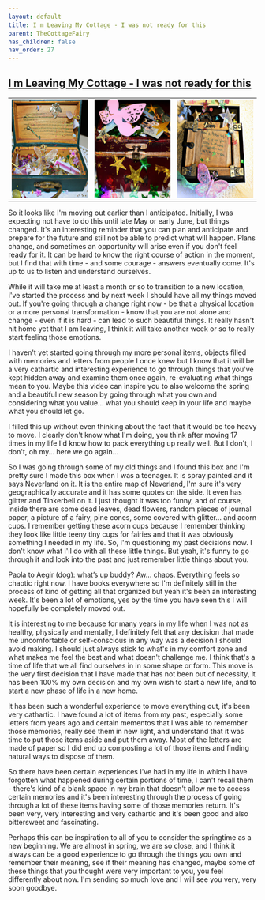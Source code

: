 ```yaml
---
layout: default
title: I m Leaving My Cottage - I was not ready for this
parent: TheCottageFairy
has_children: false
nav_order: 27
---
```


## [I m Leaving My Cottage - I was not ready for this](https://www.youtube.com/watch?v=lxBb0xv-cZU)

<div>
<table align="center">
	<tr>
		<td align="center">
			<img src="../../posters/I_m_Leaving_My_Cottage_-_I_was_not_ready_for_this-[lxBb0xv-cZU]/generated_00.png" height="200" width="200"/>
		</td>
		<td align="center">
			<img src="../../posters/I_m_Leaving_My_Cottage_-_I_was_not_ready_for_this-[lxBb0xv-cZU]/generated_01.png" height="200" width="200"/>
		</td>
		<td align="center">
			<img src="../../posters/I_m_Leaving_My_Cottage_-_I_was_not_ready_for_this-[lxBb0xv-cZU]/generated_02.png" height="200" width="200"/>
		</td>
	</tr>
</table>
</div>

So it looks like I'm moving out earlier than I anticipated. Initially, I was expecting not have to do this until late May or early June, but things changed. It's an interesting reminder that you can plan and anticipate and prepare for the future and still not be able to predict what will happen. Plans change, and sometimes an opportunity will arise even if you don't feel ready for it. It can be hard to know the right course of action in the moment, but I find that with time - and some courage - answers eventually come. It's up to us to listen and understand ourselves.

While it will take me at least a month or so to transition to a new location, I've started the process and by next week I should have all my things moved out. If you're going through a change right now - be that a physical location or a more personal transformation - know that you are not alone and change - even if it is hard - can lead to such beautiful things. It really hasn't hit home yet that I am leaving, I think it will take another week or so to really start feeling those emotions.

I haven't yet started going through my more personal items, objects filled with memories and letters from people I once knew but I know that it will be a very cathartic and interesting experience to go through things that you've kept hidden away and examine them once again, re-evaluating what things mean to you. Maybe this video can inspire you to also welcome the spring and a beautiful new season by going through what you own and considering what you value… what you should keep in your life and maybe what you should let go.

I filled this up without even thinking about the fact that it would be too heavy to move. I clearly don't know what I'm doing, you think after moving 17 times in my life I'd know how to pack everything up really well. But I don't, I don't, oh my… here we go again…

So I was going through some of my old things and I found this box and I'm pretty sure I made this box when I was a teenager. It is spray painted and it says Neverland on it. It is the entire map of Neverland, I'm sure it's very geographically accurate and it has some quotes on the side. It even has glitter and Tinkerbell on it. I just thought it was too funny, and of course, inside there are some dead leaves, dead flowers, random pieces of journal paper, a picture of a fairy, pine cones, some covered with glitter… and acorn cups. I remember getting these acorn cups because I remember thinking they look like little teeny tiny cups for fairies and that it was obviously something I needed in my life. So, I'm questioning my past decisions now. I don't know what I'll do with all these little things. But yeah, it's funny to go through it and look into the past and just remember little things about you.

Paola to Aegir (dog): what’s up buddy? Aw… chaos. Everything feels so chaotic right now. I have books everywhere so I'm definitely still in the process of kind of getting all that organized but yeah it's been an interesting week. It's been a lot of emotions, yes by the time you have seen this I will hopefully be completely moved out.

It is interesting to me because for many years in my life when I was not as healthy, physically and mentally, I definitely felt that any decision that made me uncomfortable or self-conscious in any way was a decision I should avoid making. I should just always stick to what's in my comfort zone and what makes me feel the best and what doesn't challenge me. I think that's a time of life that we all find ourselves in in some shape or form. This move is the very first decision that I have made that has not been out of necessity, it has been 100% my own decision and my own wish to start a new life, and to start a new phase of life in a new home.

It has been such a wonderful experience to move everything out, it's been very cathartic. I have found a lot of items from my past, especially some letters from years ago and certain mementos that I was able to remember those memories, really see them in new light, and understand that it was time to put those items aside and put them away. Most of the letters are made of paper so I did end up composting a lot of those items and finding natural ways to dispose of them.

So there have been certain experiences I've had in my life in which I have forgotten what happened during certain portions of time, I can't recall them - there's kind of a blank space in my brain that doesn't allow me to access certain memories and it's been interesting through the process of going through a lot of these items having some of those memories return. It's been very, very interesting and very cathartic and it's been good and also bittersweet and fascinating.

Perhaps this can be inspiration to all of you to consider the springtime as a new beginning. We are almost in spring, we are so close, and I think it always can be a good experience to go through the things you own and remember their meaning, see if their meaning has changed, maybe some of these things that you thought were very important to you, you feel differently about now. I'm sending so much love and I will see you very, very soon goodbye.